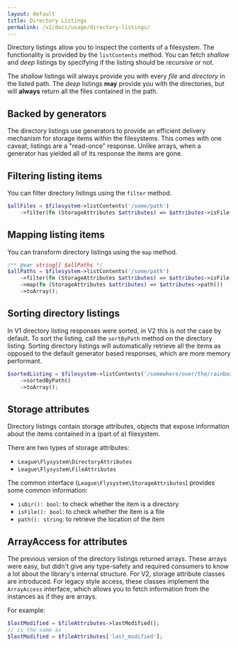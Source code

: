 ```yaml
---
layout: default
title: Directory Listings
permalink: /v2/docs/usage/directory-listings/
---
```


Directory listings allow you to inspect the contents of a filesystem. The functionality
is provided by the `listContents` method. You can fetch _shallow_ and _deep_ listings by
specifying if the listing should be _recursive_ or not.

The _shallow_ listings will always provide you with every _file_ and _directory_ in the
listed path. The _deep_ listings **may** provide you with the directories, but will **always**
return all the files contained in the path.

## Backed by generators

The directory listings use generators to provide an efficient delivery mechanism for
storage items within the filesystems. This comes with one caveat; listings are a "read-once"
response. Unlike arrays, when a generator has yielded all of its response the items are gone.

## Filtering listing items

You can filter directory listings using the `filter` method.

```php
$allFiles = $filesystem->listContents('/some/path')
    ->filter(fn (StorageAttributes $attributes) => $attributes->isFile());
``` 

## Mapping listing items

You can transform directory listings using the `map` method.

```php
/** @var string[] $allPaths */
$allPaths = $filesystem->listContents('/some/path')
    ->filter(fn (StorageAttributes $attributes) => $attributes->isFile())
    ->map(fn (StorageAttributes $attributes) => $attributes->path())
    ->toArray();
```

## Sorting directory listings

In V1 directory listing responses were sorted, in V2 this is not the case by default. To sort
the listing, call the `sortByPath` method on the directory listing. Sorting directory listings will automatically
retrieve all the items as opposed to the default generator based responses, which are more memory performant.

```php
$sortedListing = $filesystem->listContents('/somewhere/over/the/rainbox')
    ->sortedByPath()
    ->toArray();
```

## Storage attributes

Directory listings contain storage attributes, objects that expose information about
the items contained in a (part of a) filesystem.

There are two types of storage attributes:

- `League\Flysystem\DirectoryAttributes`
- `League\Flysystem\FileAttributes`

The common interface (`League\Flysystem\StorageAttributes`) provides some common information:

- `isDir(): bool`: to check whether the item is a directory
- `isFile(): bool`: to check whether the item is a file
- `path(): string`: to retrieve the location of the item

## ArrayAccess for attributes

The previous version of the directory listings returned arrays. These arrays were easy, but
didn't give any type-safety and required consumers to know a lot about the library's internal
structure. For V2, storage attribute classes are introduced. For legacy style access, these
classes implement the `ArrayAccess` interface, which allows you to fetch information from
the instances as if they are arrays.

For example:

```php
$lastModified = $fileAttributes->lastModified();
// is the same as
$lastModified = $fileAttributes['last_modified'];
```
